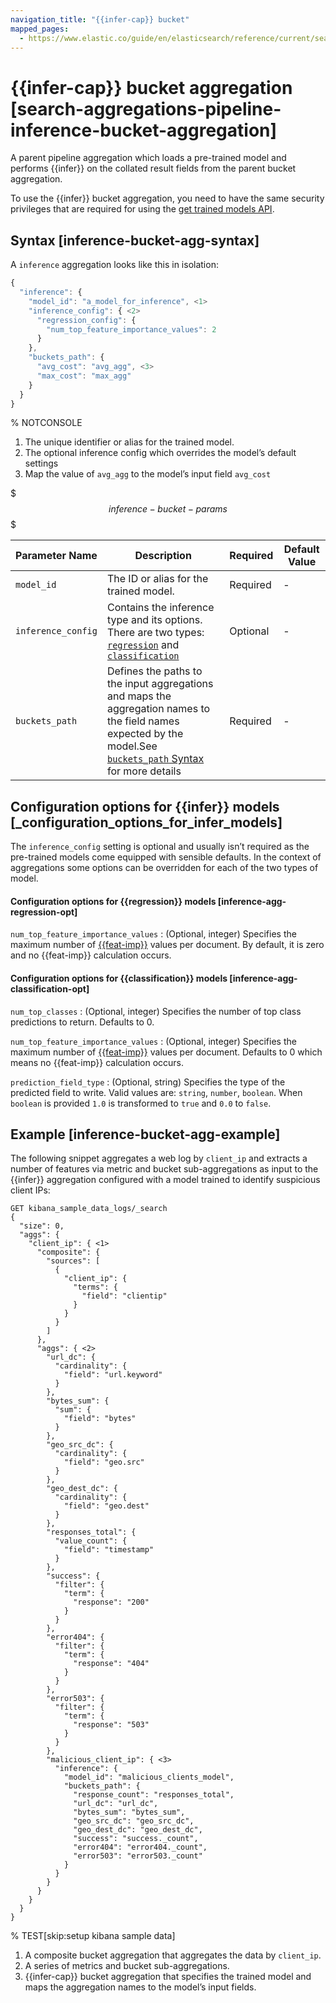 ```yaml
---
navigation_title: "{{infer-cap}} bucket"
mapped_pages:
  - https://www.elastic.co/guide/en/elasticsearch/reference/current/search-aggregations-pipeline-inference-bucket-aggregation.html
---
```


# {{infer-cap}} bucket aggregation [search-aggregations-pipeline-inference-bucket-aggregation]


A parent pipeline aggregation which loads a pre-trained model and performs {{infer}} on the collated result fields from the parent bucket aggregation.

To use the {{infer}} bucket aggregation, you need to have the same security privileges that are required for using the [get trained models API](https://www.elastic.co/docs/api/doc/elasticsearch/operation/operation-ml-get-trained-models).

## Syntax [inference-bucket-agg-syntax]

A `inference` aggregation looks like this in isolation:

```js
{
  "inference": {
    "model_id": "a_model_for_inference", <1>
    "inference_config": { <2>
      "regression_config": {
        "num_top_feature_importance_values": 2
      }
    },
    "buckets_path": {
      "avg_cost": "avg_agg", <3>
      "max_cost": "max_agg"
    }
  }
}
```
%  NOTCONSOLE

1. The unique identifier or alias for the trained model.
2. The optional inference config which overrides the model’s default settings
3. Map the value of `avg_agg` to the model’s input field `avg_cost`


$$$inference-bucket-params$$$

| Parameter Name | Description | Required | Default Value |
| --- | --- | --- | --- |
| `model_id` | The ID or alias for the trained model. | Required | - |
| `inference_config` | Contains the inference type and its options. There are two types: [`regression`](#inference-agg-regression-opt) and [`classification`](#inference-agg-classification-opt) | Optional | - |
| `buckets_path` | Defines the paths to the input aggregations and maps the aggregation names to the field names expected by the model.See [`buckets_path` Syntax](/reference/aggregations/pipeline.md#buckets-path-syntax) for more details | Required | - |


## Configuration options for {{infer}} models [_configuration_options_for_infer_models]

The `inference_config` setting is optional and usually isn’t required as the pre-trained models come equipped with sensible defaults. In the context of aggregations some options can be overridden for each of the two types of model.


#### Configuration options for {{regression}} models [inference-agg-regression-opt]

`num_top_feature_importance_values`
:   (Optional, integer) Specifies the maximum number of [{{feat-imp}}](docs-content://explore-analyze/machine-learning/data-frame-analytics/ml-feature-importance.md) values per document. By default, it is zero and no {{feat-imp}} calculation occurs.


#### Configuration options for {{classification}} models [inference-agg-classification-opt]

`num_top_classes`
:   (Optional, integer) Specifies the number of top class predictions to return. Defaults to 0.

`num_top_feature_importance_values`
:   (Optional, integer) Specifies the maximum number of [{{feat-imp}}](docs-content://explore-analyze/machine-learning/data-frame-analytics/ml-feature-importance.md) values per document. Defaults to 0 which means no {{feat-imp}} calculation occurs.

`prediction_field_type`
:   (Optional, string) Specifies the type of the predicted field to write. Valid values are: `string`, `number`, `boolean`. When `boolean` is provided `1.0` is transformed to `true` and `0.0` to `false`.


## Example [inference-bucket-agg-example]

The following snippet aggregates a web log by `client_ip` and extracts a number of features via metric and bucket sub-aggregations as input to the {{infer}} aggregation configured with a model trained to identify suspicious client IPs:

```console
GET kibana_sample_data_logs/_search
{
  "size": 0,
  "aggs": {
    "client_ip": { <1>
      "composite": {
        "sources": [
          {
            "client_ip": {
              "terms": {
                "field": "clientip"
              }
            }
          }
        ]
      },
      "aggs": { <2>
        "url_dc": {
          "cardinality": {
            "field": "url.keyword"
          }
        },
        "bytes_sum": {
          "sum": {
            "field": "bytes"
          }
        },
        "geo_src_dc": {
          "cardinality": {
            "field": "geo.src"
          }
        },
        "geo_dest_dc": {
          "cardinality": {
            "field": "geo.dest"
          }
        },
        "responses_total": {
          "value_count": {
            "field": "timestamp"
          }
        },
        "success": {
          "filter": {
            "term": {
              "response": "200"
            }
          }
        },
        "error404": {
          "filter": {
            "term": {
              "response": "404"
            }
          }
        },
        "error503": {
          "filter": {
            "term": {
              "response": "503"
            }
          }
        },
        "malicious_client_ip": { <3>
          "inference": {
            "model_id": "malicious_clients_model",
            "buckets_path": {
              "response_count": "responses_total",
              "url_dc": "url_dc",
              "bytes_sum": "bytes_sum",
              "geo_src_dc": "geo_src_dc",
              "geo_dest_dc": "geo_dest_dc",
              "success": "success._count",
              "error404": "error404._count",
              "error503": "error503._count"
            }
          }
        }
      }
    }
  }
}
```
%  TEST[skip:setup kibana sample data]

1. A composite bucket aggregation that aggregates the data by `client_ip`.
2. A series of metrics and bucket sub-aggregations.
3. {{infer-cap}} bucket aggregation that specifies the trained model and maps the aggregation names to the model’s input fields.



